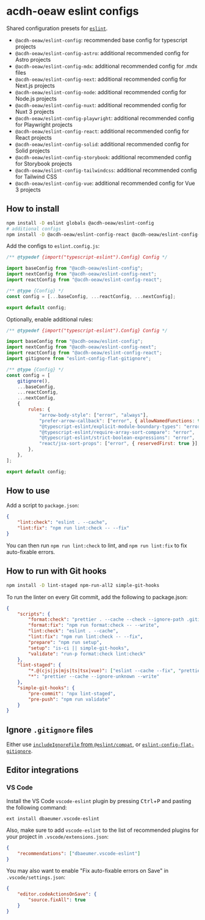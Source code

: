 # acdh-oeaw eslint configs

Shared configuration presets for [`eslint`](https://eslint.org/).

- `@acdh-oeaw/eslint-config`: recommended base config for typescript projects
- `@acdh-oeaw/eslint-config-astro`: additional recommended config for Astro projects
- `@acdh-oeaw/eslint-config-mdx`: additional recommended config for .mdx files
- `@acdh-oeaw/eslint-config-next`: additional recommended config for Next.js projects
- `@acdh-oeaw/eslint-config-node`: additional recommended config for Node.js projects
- `@acdh-oeaw/eslint-config-nuxt`: additional recommended config for Nuxt 3 projects
- `@acdh-oeaw/eslint-config-playwright`: additional recommended config for Playwright projects
- `@acdh-oeaw/eslint-config-react`: additional recommended config for React projects
- `@acdh-oeaw/eslint-config-solid`: additional recommended config for Solid projects
- `@acdh-oeaw/eslint-config-storybook`: additional recommended config for Storybook projects
- `@acdh-oeaw/eslint-config-tailwindcss`: additional recommended config for Tailwind CSS
- `@acdh-oeaw/eslint-config-vue`: additional recommended config for Vue 3 projects

## How to install

```bash
npm install -D eslint globals @acdh-oeaw/eslint-config
# additional configs
npm install -D @acdh-oeaw/eslint-config-react @acdh-oeaw/eslint-config-next
```

Add the configs to `eslint.config.js`:

```js
/** @typedef {import("typescript-eslint").Config} Config */

import baseConfig from "@acdh-oeaw/eslint-config";
import nextConfig from "@acdh-oeaw/eslint-config-next";
import reactConfig from "@acdh-oeaw/eslint-config-react";

/** @type {Config} */
const config = [...baseConfig, ...reactConfig, ...nextConfig];

export default config;
```

Optionally, enable additional rules:

```js
/** @typedef {import("typescript-eslint").Config} Config */

import baseConfig from "@acdh-oeaw/eslint-config";
import nextConfig from "@acdh-oeaw/eslint-config-next";
import reactConfig from "@acdh-oeaw/eslint-config-react";
import gitignore from "eslint-config-flat-gitignore";

/** @type {Config} */
const config = [
	gitignore(),
	...baseConfig,
	...reactConfig,
	...nextConfig,
	{
		rules: {
			"arrow-body-style": ["error", "always"],
			"prefer-arrow-callback": ["error", { allowNamedFunctions: true }],
			"@typescript-eslint/explicit-module-boundary-types": "error",
			"@typescript-eslint/require-array-sort-compare": "error",
			"@typescript-eslint/strict-boolean-expressions": "error",
			"react/jsx-sort-props": ["error", { reservedFirst: true }],
		},
	},
];

export default config;
```

## How to use

Add a script to `package.json`:

```json
{
	"lint:check": "eslint . --cache",
	"lint:fix": "npm run lint:check -- --fix"
}
```

You can then run `npm run lint:check` to lint, and `npm run lint:fix` to fix auto-fixable errors.

## How to run with Git hooks

```bash
npm install -D lint-staged npm-run-all2 simple-git-hooks
```

To run the linter on every Git commit, add the following to package.json:

```json
{
	"scripts": {
		"format:check": "prettier . --cache --check --ignore-path .gitignore",
		"format:fix": "npm run format:check -- --write",
		"lint:check": "eslint . --cache",
		"lint:fix": "npm run lint:check -- --fix",
		"prepare": "npm run setup",
		"setup": "is-ci || simple-git-hooks",
		"validate": "run-p format:check lint:check"
	},
	"lint-staged": {
		"*.@(cjs|js|mjs|ts|tsx|vue)": ["eslint --cache --fix", "prettier --cache --write"],
		"*": "prettier --cache --ignore-unknown --write"
	},
	"simple-git-hooks": {
		"pre-commit": "npx lint-staged",
		"pre-push": "npm run validate"
	}
}
```

## Ignore `.gitignore` files

Either use
[`includeIgnoreFile` from `@eslint/compat`](https://eslint.org/docs/latest/use/configure/ignore#including-gitignore-files),
or [`eslint-config-flat-gitignore`](https://github.com/antfu/eslint-config-flat-gitignore).

## Editor integrations

### VS Code

Install the VS Code `vscode-eslint` plugin by pressing <kbd>Ctrl</kbd>+<kbd>P</kbd> and pasting the
following command:

```
ext install dbaeumer.vscode-eslint
```

Also, make sure to add `vscode-eslint` to the list of recommended plugins for your project in
`.vscode/extensions.json`:

```json
{
	"recommendations": ["dbaeumer.vscode-eslint"]
}
```

You may also want to enable "Fix auto-fixable errors on Save" in `.vscode/settings.json`:

```json
{
	"editor.codeActionsOnSave": {
		"source.fixAll": true
	}
}
```
